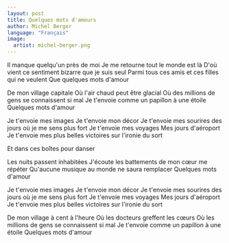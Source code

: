```yaml
---
layout: post
title: Quelques mots d'amours
author: Michel Berger
language: "Français"
image:
  artist: michel-berger.png
---
```

Il manque quelqu'un près de moi
Je me retourne tout le monde est là
D'où vient ce sentiment bizarre que je suis seul
Parmi tous ces amis et ces filles qui ne veulent
Que quelques mots d'amour

De mon village capitale
Où l'air chaud peut être glacial
Où des millions de gens se connaissent si mal
Je t'envoie comme un papillon à une étoile
Quelques mots d'amour

Je t'envoie mes images
Je t'envoie mon décor
Je t'envoie mes sourires des jours où je me sens plus fort
Je t'envoie mes voyages
Mes jours d'aéroport
Je t'envoie mes plus belles victoires sur l'ironie du sort

Et dans ces boîtes pour danser


Les nuits passent inhabitées
J'écoute les battements de mon cœur me répéter
Qu'aucune musique au monde ne saura remplacer
Quelques mots d'amour

Je t'envoie mes images
Je t'envoie mon décor
Je t'envoie mes sourires des jours où je me sens plus fort
Je t'envoie mes voyages
Mes jours d'aéroport
Je t'envoie mes plus belles victoires sur l'ironie du sort

De mon village à cent à l'heure
Où les docteurs greffent les cœurs
Où les millions de gens se connaissent si mal
Je t'envoie comme un papillon à une étoile
Quelques mots d'amour 
